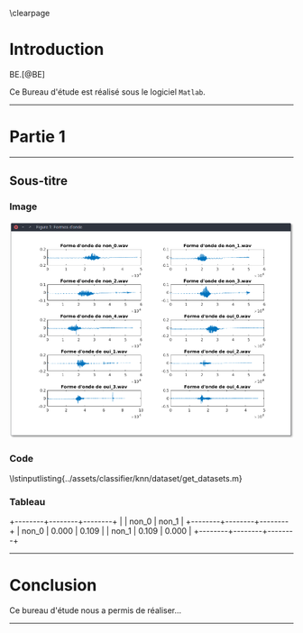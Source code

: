 \clearpage

# Introduction

BE.[@BE]


Ce Bureau d'étude est réalisé sous le logiciel `Matlab`.

-----

# Partie 1

-----

## Sous-titre

### Image

![Fonctionnement de l'agorithme de récupération des descripteurs](images/screenshot.png)

### Code

\lstinputlisting{../assets/classifier/knn/dataset/get_datasets.m}

### Tableau

+--------+--------+--------+
|        |  non_0 |  non_1 |
+--------+--------+--------+
|  non_0 |  0.000 |  0.109 |
|  non_1 |  0.109 |  0.000 |
+--------+--------+--------+



-----

# Conclusion

Ce bureau d'étude nous a permis de réaliser...


-----